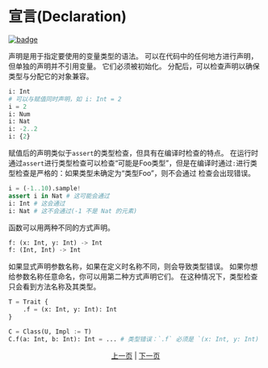 # 宣言(Declaration)

[![badge](https://img.shields.io/endpoint.svg?url=https%3A%2F%2Fgezf7g7pd5.execute-api.ap-northeast-1.amazonaws.com%2Fdefault%2Fsource_up_to_date%3Fowner%3Derg-lang%26repos%3Derg%26ref%3Dmain%26path%3Ddoc/EN/syntax/03_declaration.md%26commit_hash%3D51de3c9d5a9074241f55c043b9951b384836b258)](https://gezf7g7pd5.execute-api.ap-northeast-1.amazonaws.com/default/source_up_to_date?owner=erg-lang&repos=erg&ref=main&path=doc/EN/syntax/03_declaration.md&commit_hash=51de3c9d5a9074241f55c043b9951b384836b258)

声明是用于指定要使用的变量类型的语法。
可以在代码中的任何地方进行声明，但单独的声明并不引用变量。 它们必须被初始化。
分配后，可以检查声明以确保类型与分配它的对象兼容。

```python
i: Int
# 可以与赋值同时声明，如 i: Int = 2
i = 2
i: Num
i: Nat
i: -2..2
i: {2}
```

赋值后的声明类似于`assert`的类型检查，但具有在编译时检查的特点。
在运行时通过`assert`进行类型检查可以检查“可能是Foo类型”，但是在编译时通过`:`进行类型检查是严格的：如果类型未确定为“类型Foo”，则不会通过 检查会出现错误。

```python
i = (-1..10).sample!
assert i in Nat # 这可能会通过
i: Int # 这会通过
i: Nat # 这不会通过(-1 不是 Nat 的元素)
```

函数可以用两种不同的方式声明。

```python
f: (x: Int, y: Int) -> Int
f: (Int, Int) -> Int
```

如果显式声明参数名称，如果在定义时名称不同，则会导致类型错误。 如果你想给参数名称任意命名，你可以用第二种方式声明它们。 在这种情况下，类型检查只会看到方法名称及其类型。

```python
T = Trait {
    .f = (x: Int, y: Int): Int
}

C = Class(U, Impl := T)
C.f(a: Int, b: Int): Int = ... # 类型错误：`.f` 必须是 `(x: Int, y: Int) -> Int` 的类型，而不是 `(a: Int, b: Int) -> Int`
```

<p align='center'>
    <a href='./02_name.md'>上一页</a> | <a href='./04_function.md'>下一页</a>
</p>
